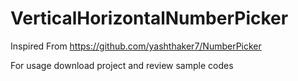 # VerticalHorizontalNumberPicker
 
Inspired From https://github.com/yashthaker7/NumberPicker

For usage download project and review sample codes
